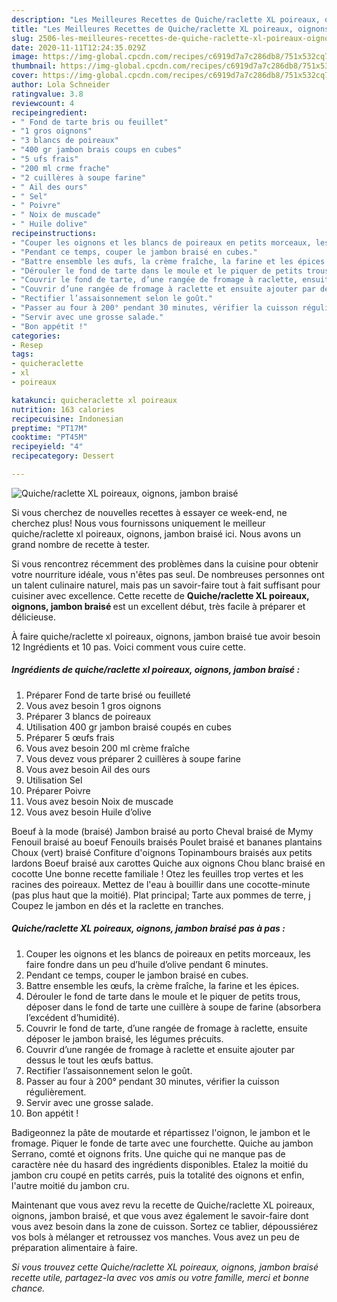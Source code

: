 ```yaml
---
description: "Les Meilleures Recettes de Quiche/raclette XL poireaux, oignons, jambon braisé"
title: "Les Meilleures Recettes de Quiche/raclette XL poireaux, oignons, jambon braisé"
slug: 2506-les-meilleures-recettes-de-quiche-raclette-xl-poireaux-oignons-jambon-braise
date: 2020-11-11T12:24:35.029Z
image: https://img-global.cpcdn.com/recipes/c6919d7a7c286db8/751x532cq70/quicheraclette-xl-poireaux-oignons-jambon-braise-photo-principale-de-la-recette.jpg
thumbnail: https://img-global.cpcdn.com/recipes/c6919d7a7c286db8/751x532cq70/quicheraclette-xl-poireaux-oignons-jambon-braise-photo-principale-de-la-recette.jpg
cover: https://img-global.cpcdn.com/recipes/c6919d7a7c286db8/751x532cq70/quicheraclette-xl-poireaux-oignons-jambon-braise-photo-principale-de-la-recette.jpg
author: Lola Schneider
ratingvalue: 3.8
reviewcount: 4
recipeingredient:
- " Fond de tarte bris ou feuillet"
- "1 gros oignons"
- "3 blancs de poireaux"
- "400 gr jambon brais coups en cubes"
- "5 ufs frais"
- "200 ml crme frache"
- "2 cuillères à soupe farine"
- " Ail des ours"
- " Sel"
- " Poivre"
- " Noix de muscade"
- " Huile dolive"
recipeinstructions:
- "Couper les oignons et les blancs de poireaux en petits morceaux, les faire fondre dans un peu d’huile d’olive pendant 6 minutes."
- "Pendant ce temps, couper le jambon braisé en cubes."
- "Battre ensemble les œufs, la crème fraîche, la farine et les épices."
- "Dérouler le fond de tarte dans le moule et le piquer de petits trous, déposer dans le fond de tarte une cuillère à soupe de farine (absorbera l’excédent d’humidité)."
- "Couvrir le fond de tarte, d’une rangée de fromage à raclette, ensuite déposer le jambon braisé, les légumes précuits."
- "Couvrir d’une rangée de fromage à raclette et ensuite ajouter par dessus le tout les œufs battus."
- "Rectifier l’assaisonnement selon le goût."
- "Passer au four à 200° pendant 30 minutes, vérifier la cuisson régulièrement."
- "Servir avec une grosse salade."
- "Bon appétit !"
categories:
- Resep
tags:
- quicheraclette
- xl
- poireaux

katakunci: quicheraclette xl poireaux 
nutrition: 163 calories
recipecuisine: Indonesian
preptime: "PT17M"
cooktime: "PT45M"
recipeyield: "4"
recipecategory: Dessert

---
```



![Quiche/raclette XL poireaux, oignons, jambon braisé](https://img-global.cpcdn.com/recipes/c6919d7a7c286db8/751x532cq70/quicheraclette-xl-poireaux-oignons-jambon-braise-photo-principale-de-la-recette.jpg)

Si vous cherchez de nouvelles recettes à essayer ce week-end, ne cherchez plus! Nous vous fournissons uniquement le meilleur quiche/raclette xl poireaux, oignons, jambon braisé ici. Nous avons un grand nombre de recette à tester.

Si vous rencontrez récemment des problèmes dans la cuisine pour obtenir votre nourriture idéale, vous n'êtes pas seul. De nombreuses personnes ont un talent culinaire naturel, mais pas un savoir-faire tout à fait suffisant pour cuisiner avec excellence. Cette recette de <strong> Quiche/raclette XL poireaux, oignons, jambon braisé </strong> est un excellent début, très facile à préparer et délicieuse.

<!--inarticleads1-->

À faire quiche/raclette xl poireaux, oignons, jambon braisé tue avoir besoin 12 Ingrédients et 10 pas. Voici comment vous cuire cette.

##### Ingrédients de quiche/raclette xl poireaux, oignons, jambon braisé :

1. Préparer  Fond de tarte brisé ou feuilleté
1. Vous avez besoin 1 gros oignons
1. Préparer 3 blancs de poireaux
1. Utilisation 400 gr jambon braisé coupés en cubes
1. Préparer 5 œufs frais
1. Vous avez besoin 200 ml crème fraîche
1. Vous devez vous préparer 2 cuillères à soupe farine
1. Vous avez besoin  Ail des ours
1. Utilisation  Sel
1. Préparer  Poivre
1. Vous avez besoin  Noix de muscade
1. Vous avez besoin  Huile d’olive


Boeuf à la mode (braisé) Jambon braisé au porto Cheval braisé de Mymy Fenouil braisé au boeuf Fenouils braisés Poulet braisé et bananes plantains Choux (vert) braisé Confiture d&#39;oignons Topinambours braisés aux petits lardons Boeuf braisé aux carottes Quiche aux oignons Chou blanc braisé en cocotte Une bonne recette familiale ! Otez les feuilles trop vertes et les racines des poireaux. Mettez de l&#39;eau à bouillir dans une cocotte-minute (pas plus haut que la moitié). Plat principal; Tarte aux pommes de terre, j Coupez le jambon en dés et la raclette en tranches. 

<!--inarticleads2-->

##### Quiche/raclette XL poireaux, oignons, jambon braisé pas à pas :

1. Couper les oignons et les blancs de poireaux en petits morceaux, les faire fondre dans un peu d’huile d’olive pendant 6 minutes.
1. Pendant ce temps, couper le jambon braisé en cubes.
1. Battre ensemble les œufs, la crème fraîche, la farine et les épices.
1. Dérouler le fond de tarte dans le moule et le piquer de petits trous, déposer dans le fond de tarte une cuillère à soupe de farine (absorbera l’excédent d’humidité).
1. Couvrir le fond de tarte, d’une rangée de fromage à raclette, ensuite déposer le jambon braisé, les légumes précuits.
1. Couvrir d’une rangée de fromage à raclette et ensuite ajouter par dessus le tout les œufs battus.
1. Rectifier l’assaisonnement selon le goût.
1. Passer au four à 200° pendant 30 minutes, vérifier la cuisson régulièrement.
1. Servir avec une grosse salade.
1. Bon appétit !


Badigeonnez la pâte de moutarde et répartissez l&#39;oignon, le jambon et le fromage. Piquer le fonde de tarte avec une fourchette. Quiche au jambon Serrano, comté et oignons frits. Une quiche qui ne manque pas de caractère née du hasard des ingrédients disponibles. Etalez la moitié du jambon cru coupé en petits carrés, puis la totalité des oignons et enfin, l&#39;autre moitié du jambon cru. 

<!--inarticleads1-->

<p>
Maintenant que vous avez revu la recette de Quiche/raclette XL poireaux, oignons, jambon braisé, et que vous avez également le savoir-faire dont vous avez besoin dans la zone de cuisson. Sortez ce tablier, dépoussiérez vos bols à mélanger et retroussez vos manches. Vous avez un peu de préparation alimentaire à faire.
</p>

<p>
<i>Si vous trouvez cette Quiche/raclette XL poireaux, oignons, jambon braisé recette utile, partagez-la avec vos amis ou votre famille, merci et bonne chance.</i>
</p>
